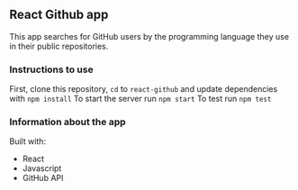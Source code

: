 ## React Github app

This app searches for GitHub users by the programming language they use in their public repositories.

### Instructions to use

First, clone this repository, `cd` to `react-github` and update dependencies with `npm install`
To start the server run `npm start`
To test run `npm test`

### Information about the app
Built with:
* React
* Javascript
* GitHub API
